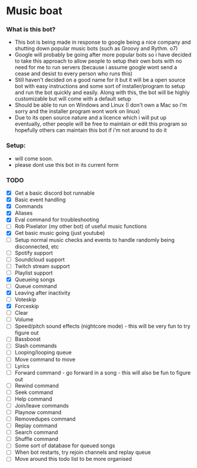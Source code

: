 # Music boat

  

### What is this bot?

- This bot is being made in response to google being a nice company and shutting down popular music bots (such as Groovy and Rythm. o7)
- Google will probably be going after more popular bots so i have decided to take this approach to allow people to setup their own bots with no need for me to run servers (because i assume google wont send a cease and desist to every person who runs this)
- Still haven't decided on a good name for it but it will be a open source bot with easy instructions and some sort of installer/program to setup and run the bot quickly and easily. Along with this, the bot will be highly customizable but will come with a default setup
- Should be able to run on Windows and Linux (I don't own a Mac so i'm sorry and the installer program wont work on linux)
- Due to its open source nature and a licence which i will put up eventually, other people will be free to maintain or edit this program so hopefully others can maintain this bot if i'm not around to do it

### Setup:
- will come soon.
- please dont use this bot in its current form
  

### TODO

- [x] Get a basic discord bot runnable
- [x] Basic event handling
- [x] Commands
- [x] Aliases
- [x] Eval command for troubleshooting
- [ ] Rob Pixelator (my other bot) of useful music functions
- [x] Get basic music going (just youtube)
- [ ] Setup normal music checks and events to handle randomly being disconnected, etc
- [ ] Spotify support
- [ ] Soundcloud support
- [ ] Twitch stream support
- [ ] Playlist support
- [x] Queueing songs
- [ ] Queue command
- [x] Leaving after inactivity
- [ ] Voteskip
- [x] Forceskip
- [ ] Clear
- [ ] Volume
- [ ] Speed/pitch sound effects (nightcore mode)  - this will be very fun to try figure out
- [ ] Bassboost
- [ ] Slash commands
- [ ] Looping/looping queue
- [ ] Move command to move
- [ ] Lyrics
- [ ] Forward command - go forward in a song - this will also be fun to figure out
- [ ] Rewind command
- [ ] Seek command
- [ ] Help command
- [ ] Join/leave commands
- [ ] Playnow command
- [ ] Removedupes command
- [ ] Replay command
- [ ] Search command
- [ ] Shuffle command
- [ ] Some sort of database for queued songs
- [ ] When bot restarts, try rejoin channels and replay queue
- [ ] Move around this todo list to be more organised

